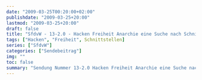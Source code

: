 ```yaml
---
date: "2009-03-25T00:20:00+02:00"
publishdate: "2009-03-25+20:00"
lastmod: "2009-03-25+20:00"
draft: false
title: "SfdvW - 13-2.0 - Hacken Freiheit Anarchie eine Suche nach Schnittstellen"
tags: ["Hacken", "Freiheit", Schnittstellen]
series: ["SfdvW"]
categories: ["Sendebeitrag"]
img: ""
toc: false
summary: "Sendung Nummer 13-2.0 Hacken Freiheit Anarchie eine Suche nach Schnittstellen"
---
```


<div id="example"></div>
<script src="https://cdn.podlove.org/web-player/embed.js"></script>

<script>
  podlovePlayer('#example', '/blog/sfdvw13-2.0.json');
</script>
